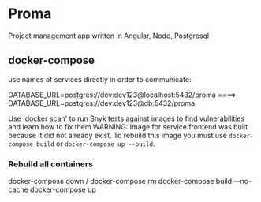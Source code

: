 # Proma

Project management app written in Angular, Node, Postgresql

## docker-compose

use names of services directly in order to communicate:

DATABASE_URL=postgres://dev:dev123@localhost:5432/proma ====> DATABASE_URL=postgres://dev:dev123@db:5432/proma

Use 'docker scan' to run Snyk tests against images to find vulnerabilities and learn how to fix them
WARNING: Image for service frontend was built because it did not already exist. To rebuild this image you must use `docker-compose build` or `docker-compose up --build`.

### Rebuild all containers

docker-compose down  / docker-compose rm
docker-compose build --no-cache
docker-compose up

